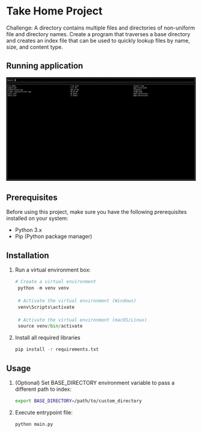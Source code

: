 # Take Home Project

Challenge: A directory contains multiple files and directories of non-uniform file and directory names. Create a program that traverses a base directory and creates an index file that can be used to quickly lookup files by name, size, and content type.

## Running application
![Alt text](application.png)

## Prerequisites
Before using this project, make sure you have the following prerequisites installed on your system:

- Python 3.x
- Pip (Python package manager)

## Installation

1. Run a virtual environment box:

   ```python
   # Create a virtual environment
    python -m venv venv

    # Activate the virtual environment (Windows)
    venv\Scripts\activate

    # Activate the virtual environment (macOS/Linux)
    source venv/bin/activate
   ```

2. Install all required libraries

    ```bash
    pip install -r requirements.txt
	 ```

## Usage

1. (Optional) Set BASE_DIRECTORY environment variable to pass a different path to index:

    ```bash
    export BASE_DIRECTORY=/path/to/custom_directory
    ```

2. Execute entrypoint file:

    ```bash
    python main.py
	```
